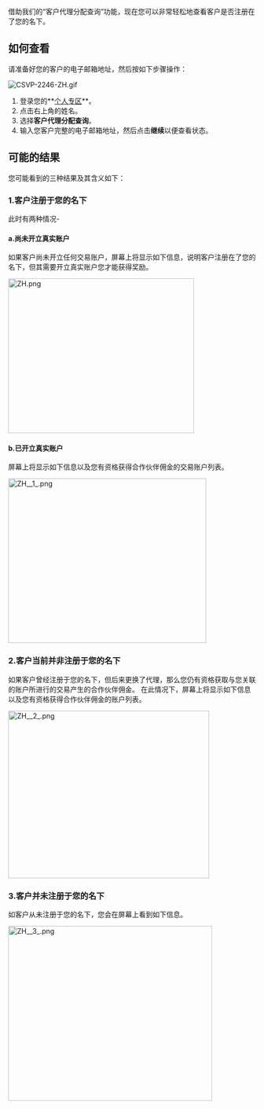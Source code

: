 
借助我们的“客户代理分配查询”功能，现在您可以非常轻松地查看客户是否注册在了您的名下。

如何查看
----------

请准备好您的客户的电子邮箱地址，然后按如下步骤操作：

![CSVP-2246-ZH.gif](https://get.exnessaffiliates.help/hc/article_attachments/4406083559058/CSVP-2246-ZH.gif)

1. 登录您的**[个人专区](https://my.exnessaffiliates.com/login/?origin=%2Fdashboard)**。
2. 点击右上角的姓名。
3. 选择**客户代理分配查询**。
4. 输入您客户完整的电子邮箱地址，然后点击**继续**以便查看状态。

可能的结果
----------

您可能看到的三种结果及其含义如下：

### 1.客户注册于您的名下 ###

此时有两种情况-

#### a.尚未开立真实账户 ####

如果客户尚未开立任何交易账户，屏幕上将显示如下信息，说明客户注册在了您的名下，但其需要开立真实账户您才能获得奖励。

<img alt="ZH.png" src="https://get.exnessaffiliates.help/hc/article_attachments/4406077818770/ZH.png" height="315" width="378" />

#### b.已开立真实账户 ####

屏幕上将显示如下信息以及您有资格获得合作伙伴佣金的交易账户列表。

<img alt="ZH__1_.png" src="https://get.exnessaffiliates.help/hc/article_attachments/4406077821714/ZH__1_.png" height="335" width="403" />

### 2.客户当前并非注册于您的名下 ###

如果客户曾经注册于您的名下，但后来更换了代理，那么您仍有资格获取与您关联的账户所进行的交易产生的合作伙伴佣金。 在此情况下，屏幕上将显示如下信息以及您有资格获得合作伙伴佣金的账户列表。

<img alt="ZH__2_.png" src="https://get.exnessaffiliates.help/hc/article_attachments/4406077823762/ZH__2_.png" height="341" width="409" />

### 3.客户并未注册于您的名下 ###

如客户从未注册于您的名下，您会在屏幕上看到如下信息。

<img alt="ZH__3_.png" src="https://get.exnessaffiliates.help/hc/article_attachments/4406077825042/ZH__3_.png" height="356" width="415" />
